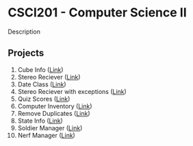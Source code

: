 # CSCI201 - Computer Science II

Description

## Projects

1.  Cube Info ([Link](./CubeInfo/))
2.  Stereo Reciever ([Link](./StereoReciever/))
3.  Date Class ([Link](./DateClass/))
4.  Stereo Reciever with exceptions ([Link](./StereoRecieverWithExceptions/))
5.  Quiz Scores ([Link](./QuizScores/))
6.  Computer Inventory ([Link](./ComputerInventory/))
7.  Remove Duplicates ([Link](./RemoveDuplicates/))
8.  State Info ([Link](./StateInfo/))
9.  Soldier Manager ([Link](./SoldierManager/))
10.  Nerf Manager ([Link](./NerfManager/))
